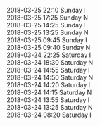2018-03-25 22:10 Sunday  I  
2018-03-25 17:25 Sunday  N  
2018-03-25 14:25 Sunday  I  
2018-03-25 13:25 Sunday  N  
2018-03-25 09:45 Sunday  I  
2018-03-25 09:40 Sunday  N  
2018-03-24 22:25 Saturday  I  
2018-03-24 18:30 Saturday  N  
2018-03-24 14:55 Saturday  I  
2018-03-24 14:50 Saturday  N  
2018-03-24 14:20 Saturday  I  
2018-03-24 14:15 Saturday  N  
2018-03-24 13:55 Saturday  I  
2018-03-24 13:25 Saturday  N  
2018-03-24 08:20 Saturday  I  
